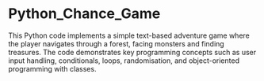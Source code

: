 # Python_Chance_Game
This Python code implements a simple text-based adventure game where the player navigates through a forest, facing monsters and finding treasures. The code demonstrates key programming concepts such as user input handling, conditionals, loops, randomisation, and object-oriented programming with classes.
